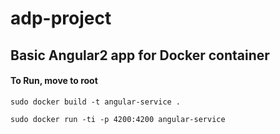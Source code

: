 # adp-project

## Basic Angular2 app for Docker container

#### To Run, move to root
  ```sudo docker build -t angular-service .```
  
  ```sudo docker run -ti -p 4200:4200 angular-service```
  
